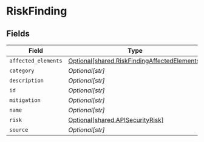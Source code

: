 # RiskFinding


## Fields

| Field                                                                                                  | Type                                                                                                   | Required                                                                                               | Description                                                                                            |
| ------------------------------------------------------------------------------------------------------ | ------------------------------------------------------------------------------------------------------ | ------------------------------------------------------------------------------------------------------ | ------------------------------------------------------------------------------------------------------ |
| `affected_elements`                                                                                    | [Optional[shared.RiskFindingAffectedElements]](undefined/models/shared/riskfindingaffectedelements.md) | :heavy_minus_sign:                                                                                     | N/A                                                                                                    |
| `category`                                                                                             | *Optional[str]*                                                                                        | :heavy_minus_sign:                                                                                     | N/A                                                                                                    |
| `description`                                                                                          | *Optional[str]*                                                                                        | :heavy_minus_sign:                                                                                     | N/A                                                                                                    |
| `id`                                                                                                   | *Optional[str]*                                                                                        | :heavy_minus_sign:                                                                                     | N/A                                                                                                    |
| `mitigation`                                                                                           | *Optional[str]*                                                                                        | :heavy_minus_sign:                                                                                     | N/A                                                                                                    |
| `name`                                                                                                 | *Optional[str]*                                                                                        | :heavy_minus_sign:                                                                                     | N/A                                                                                                    |
| `risk`                                                                                                 | [Optional[shared.APISecurityRisk]](undefined/models/shared/apisecurityrisk.md)                         | :heavy_minus_sign:                                                                                     | N/A                                                                                                    |
| `source`                                                                                               | *Optional[str]*                                                                                        | :heavy_minus_sign:                                                                                     | N/A                                                                                                    |